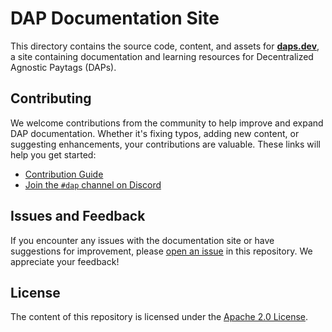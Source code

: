 # DAP Documentation Site

This directory contains the source code, content, and assets for [**daps.dev**](https://daps.dev),
a site containing documentation and learning resources for Decentralized Agnostic Paytags (DAPs).

## Contributing

We welcome contributions from the community to help improve and expand DAP documentation. Whether
it's fixing typos, adding new content, or suggesting enhancements, your contributions are valuable.
These links will help you get started:

* [Contribution Guide](./CONTRIBUTING.md)
* [Join the `#dap` channel on Discord](https://discord.gg/tbd)

## Issues and Feedback

If you encounter any issues with the documentation site or have suggestions for improvement, please
[open an issue](https://github.com/TBD54566975/dap/issues) in this repository. We appreciate
your feedback!

## License

The content of this repository is licensed under the [Apache 2.0 License](LICENSE).
